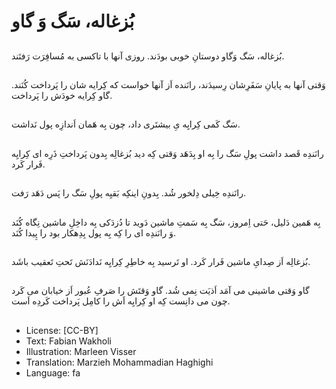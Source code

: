 # بُزغاله، سَگ وَ گاو

##
بُزغاله، سَگ وَگاو دوستانِ خوبی بودَند. روزی آنها با تاکسی به مُسافِرَت رَفتَند.

##
وَقتی آنها به پایانِ سَفَرِشان رِسیدَند، رانَنده اَز آنها خواست که کِرایه شان را پَرداخت کُنَند. گاو کِرایه خودَش را پَرداخت.

##
سَگ کَمی کِرایِه یِ بیشتَری داد، چون بِه هَمان اَندازِه پول نَداشت.

##
رانَندِه قَصد داشت پولِ سَگ را بِه او بِدَهَد وَقتی کِه دید بُزغالِه بِدون پَرداختِ ذَرِه ای کِرایِه فَرار کَرد.

##
رانَندِه خِیلی دِلخور شُد. بِدونِ اینکِه بَقیِه پولِ سَگ را پَس دَهَد رَفت.

##
بِه هَمین دَلیل، حَتی اِمروز، سَگ بِه سَمتِ ماشین دَوید تا دُزدَکی بِه داخِلِ ماشین نِگاه کُنَد وَ رانَندِه ای را کِه بِه پول بِدِهکار بود را پِیدا کُنَد.

##
بُزغالِه اَز صِدایِ ماشین فَرار کَرد. او تَرسید بِه خاطِرِ کِرایِه نَدادَنَش تَحتِ تَعقیب باشَد.

##
گاو وَقتی ماشینی می آمَد اَذیَت نِمی شُد. گاو وَقتَش را صَرفِ عُبور اَز خیابان می کَرد چون می دانِست کِه او کِرایِه اَش را کامِل پَرداخت کَردِه اَست.

##
* License: [CC-BY]
* Text: Fabian Wakholi
* Illustration: Marleen Visser
* Translation: Marzieh Mohammadian Haghighi
* Language: fa
